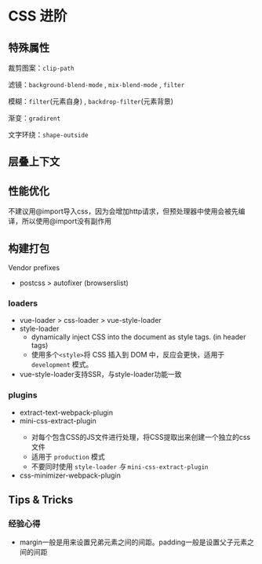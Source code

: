 # CSS 进阶

## 特殊属性

裁剪图案：`clip-path`

滤镜：`background-blend-mode` , `mix-blend-mode` , `filter`

模糊：`filter`(元素自身) , `backdrop-filter`(元素背景)

渐变：`gradirent`

文字环绕：`shape-outside`

## 层叠上下文

## 性能优化

不建议用@import导入css，因为会增加http请求，但预处理器中使用会被先编译，所以使用@import没有副作用

## 构建打包

Vendor prefixes

- postcss > autofixer (browserslist)

### loaders

- vue-loader > css-loader > vue-style-loader
- style-loader
  - dynamically inject CSS into the document as style tags. (in header tags)
  - 使用多个`<style>`将 CSS 插入到 DOM 中，反应会更快，适用于 `development` 模式。
- vue-style-loader支持SSR，与style-loader功能一致

### plugins

- extract-text-webpack-plugin  <Badge text="deprecated" type="error"/>
- mini-css-extract-plugin  <Badge text=">=webpack4" type="tip" />
  - 对每个包含CSS的JS文件进行处理，将CSS提取出来创建一个独立的css文件
  - 适用于 `production` 模式
  - 不要同时使用 `style-loader` *与* `mini-css-extract-plugin`
- css-minimizer-webpack-plugin

## Tips & Tricks

### 经验心得

- margin一般是用来设置兄弟元素之间的间距。padding一般是设置父子元素之间的间距

### 
